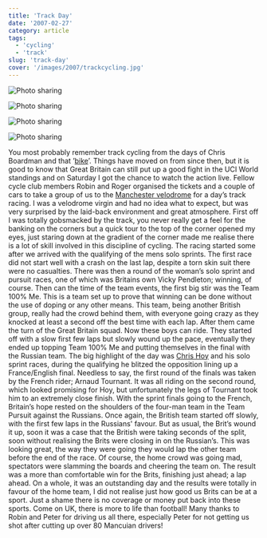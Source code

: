 ```yaml
---
title: 'Track Day'
date: '2007-02-27'
category: article
tags:
  - 'cycling'
  - 'track'
slug: 'track-day'
cover: '/images/2007/trackcycling.jpg'
---
```


![Photo sharing](/images/2007/401887215.jpg)

![Photo sharing](/images/2007/401945960.jpg)

![Photo sharing](/images/2007/402243914.jpg)

![Photo sharing](/images/2007/402232409.jpg)

You most probably remember track cycling from the days of Chris Boardman and that ’[bike](https://www.lotusespritworld.com/LotusModels/LotusSportBike.html)’. Things have moved on from since then, but it is good to know that Great Britain can still put up a good fight in the UCI World standings and on Saturday I got the chance to watch the action live. Fellow cycle club members Robin and Roger organised the tickets and a couple of cars to take a group of us to the [Manchester velodrome](https://www.manchestervelodrome.com/) for a day’s track racing. I was a velodrome virgin and had no idea what to expect, but was very surprised by the laid-back environment and great atmosphere. First off I was totally gobsmacked by the track, you never really get a feel for the banking on the corners but a quick tour to the top of the corner opened my eyes, just staring down at the gradient of the corner made me realise there is a lot of skill involved in this discipline of cycling. The racing started some after we arrived with the qualifying of the mens solo sprints. The first race did not start well with a crash on the last lap, despite a torn skin suit there were no casualties. There was then a round of the woman’s solo sprint and pursuit races, one of which was Britains own Vicky Pendleton; winning, of course. Then can the time of the team events, the first big stir was the Team 100% Me. This is a team set up to prove that winning can be done without the use of doping or any other means. This team, being another British group, really had the crowd behind them, with everyone going crazy as they knocked at least a second off the best time with each lap. After them came the turn of the Great Britain squad. Now these boys can ride. They started off with a slow first few laps but slowly wound up the pace, eventually they ended up topping Team 100% Me and putting themselves in the final with the Russian team. The big highlight of the day was [Chris Hoy](https://en.wikipedia.org/wiki/Chris_Hoy) and his solo sprint races, during the qualifying he blitzed the opposition lining up a France/English final. Needless to say, the first round of the finals was taken by the French rider; Arnaud Tournant. It was all riding on the second round, which looked promising for Hoy, but unfortunately the legs of Tournant took him to an extremely close finish. With the sprint finals going to the French, Britain’s hope rested on the shoulders of the four-man team in the Team Pursuit against the Russians. Once again, the British team started off slowly, with the first few laps in the Russians' favour. But as usual, the Brit’s wound it up, soon it was a case that the British were taking seconds of the split, soon without realising the Brits were closing in on the Russian’s. This was looking great, the way they were going they would lap the other team before the end of the race. Of course, the home crowd was going mad, spectators were slamming the boards and cheering the team on. The result was a more than comfortable win for the Brits, finishing just ahead; a lap ahead. On a whole, it was an outstanding day and the results were totally in favour of the home team, I did not realise just how good us Brits can be at a sport. Just a shame there is no coverage or money put back into these sports. Come on UK, there is more to life than football! Many thanks to Robin and Peter for driving us all there, especially Peter for not getting us shot after cutting up over 80 Mancuian drivers!
